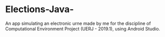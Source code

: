 # Elections-Java-
An app simulating  an electronic urne made by me for the discipline of Computational Environment Project (UERJ - 2019.1), using Android Studio. 
